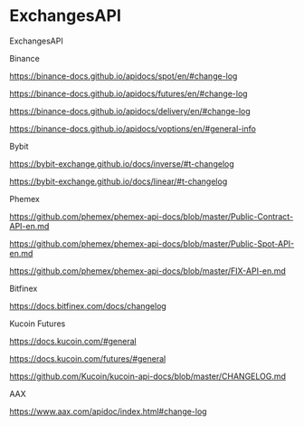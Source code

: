 # ExchangesAPI
ExchangesAPI

Binance
 
https://binance-docs.github.io/apidocs/spot/en/#change-log

https://binance-docs.github.io/apidocs/futures/en/#change-log

https://binance-docs.github.io/apidocs/delivery/en/#change-log

https://binance-docs.github.io/apidocs/voptions/en/#general-info



Bybit

https://bybit-exchange.github.io/docs/inverse/#t-changelog

https://bybit-exchange.github.io/docs/linear/#t-changelog



Phemex

https://github.com/phemex/phemex-api-docs/blob/master/Public-Contract-API-en.md

https://github.com/phemex/phemex-api-docs/blob/master/Public-Spot-API-en.md

https://github.com/phemex/phemex-api-docs/blob/master/FIX-API-en.md


Bitfinex 

https://docs.bitfinex.com/docs/changelog


Kucoin Futures

https://docs.kucoin.com/#general

https://docs.kucoin.com/futures/#general

https://github.com/Kucoin/kucoin-api-docs/blob/master/CHANGELOG.md


AAX

https://www.aax.com/apidoc/index.html#change-log



